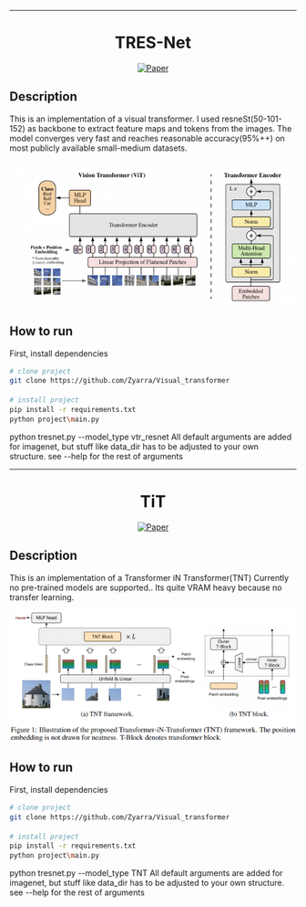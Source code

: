 
---

<div align="center">    
 
# TRES-Net   

[![Paper](http://img.shields.io/badge/paper-arxiv.1001.2234-B31B1B.svg)](https://arxiv.org/abs/2006.03677)

<!--
ARXIV   
[![Paper](http://img.shields.io/badge/arxiv-math.co:1480.1111-B31B1B.svg)](https://arxiv.org/abs/2006.03677.pdf)
-->



</div>
 
## Description   
This is an implementation of a visual transformer.
I used resneSt(50-101-152) as backbone to extract feature maps and tokens from the images.
The model converges very fast and reaches reasonable accuracy(95%++) on most publicly available small-medium datasets.

![arch](images/archhhh2-770x388.png)

## How to run   

First, install dependencies   
```bash
# clone project   
git clone https://github.com/Zyarra/Visual_transformer

# install project
pip install -r requirements.txt
python project\main.py
 ```   
python tresnet.py --model_type vtr_resnet
All default arguments are added for imagenet, but stuff like data_dir has to be adjusted to your own structure.
see --help for the rest of arguments

 


---

<div align="center">    
 
# TiT 

[![Paper](http://img.shields.io/badge/paper-arxiv.1001.2234-B31B1B.svg)](https://arxiv.org/pdf/2103.00112)

<!--
ARXIV   
[![Paper](http://img.shields.io/badge/arxiv-math.co:1480.1111-B31B1B.svg)](https://arxiv.org/pdf/2103.00112.pdf)
-->



</div>
 
## Description   
This is an implementation of a Transformer iN Transformer(TNT)
Currently no pre-trained models are supported.. Its quite VRAM heavy because no transfer learning.

![arch](images/tnt.png)

## How to run   

First, install dependencies   
```bash
# clone project   
git clone https://github.com/Zyarra/Visual_transformer

# install project
pip install -r requirements.txt
python project\main.py
 ```   
python tresnet.py --model_type TNT
All default arguments are added for imagenet, but stuff like data_dir has to be adjusted to your own structure.
see --help for the rest of arguments

 

